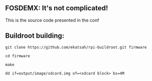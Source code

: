 ## FOSDEMX: It's not complicated!

This is the source code presented in the conf


## Buildroot building:

```
git clone https://github.com/ekatsah/rpi-buildroot.git firmware

cd firmware

make

dd if=output/image/sdcard.img of=<sdcard block> bs=4M
```
